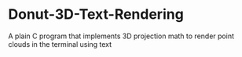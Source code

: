 # Donut-3D-Text-Rendering
A plain C program that implements 3D projection math to render point clouds in the terminal using text
